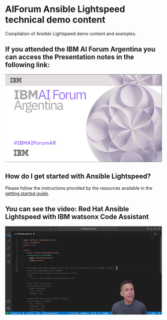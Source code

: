 # AIForum Ansible Lightspeed technical demo content

Compilation of Ansible Lightspeed demo content and examples.

## If you attended the IBM AI Forum Argentina you can access the Presentation notes in the following link:


<a href="./docs/WXCA4A_AI_Forum.pdf">
<img src="./docs/WXCA4A.png"> 
</a>

## How do I get started with Ansible Lightspeed?

Please follow the instructions provided by the resources available in the [getting started guide](./getting_started.md).


## You can see the video: Red Hat Ansible Lightspeed with IBM watsonx Code Assistant

<a href="https://youtu.be/Ty2d-nlnZPQ?si=VXPubaHy6dsu-TBZ">
<img src="./docs/image.png"> 
</a>
